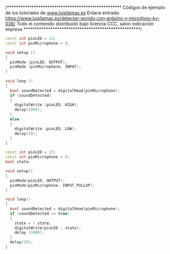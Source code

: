 /***************************************************
Códigos de ejemplo de los tutoriales de www.luisllamas.es
Enlace entrada: https://www.luisllamas.es/detectar-sonido-con-arduino-y-microfono-ky-038/
Todo el contenido distribuido bajo licencia CCC, salvo indicación expresa
****************************************************/

```cpp
const int pinLED = 13;
const int pinMicrophone = 9;

void setup ()
{
  pinMode (pinLED, OUTPUT);
  pinMode (pinMicrophone, INPUT);
}
 
void loop ()
{
  bool soundDetected = digitalRead(pinMicrophone);
  if (soundDetected)
  {
    digitalWrite (pinLED, HIGH);
    delay(1000);
  }
  else
  {
    digitalWrite (pinLED, LOW);
    delay(10);
  }
}
```

```cpp
const int pinLED = 13; 
const int pinMicrophone = 9;
bool state;

void setup()
{
  pinMode(pinLED, OUTPUT);
  pinMode(pinMicrophone, INPUT_PULLUP);
}

void loop()
{
  bool soundDetected = digitalRead(pinMicrophone); 
  if (soundDetected == true)
  {
    state = ! state;    
    digitalWrite(pinLED , state);
    delay (1000);
  }
  delay(10);
}
```